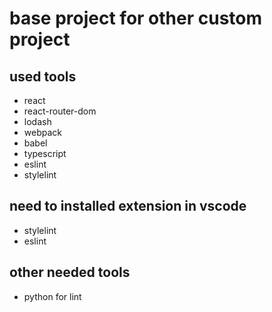 # base project for other custom project

## used tools
- react
- react-router-dom
- lodash
- webpack
- babel
- typescript
- eslint
- stylelint

## need to installed extension in vscode
- stylelint
- eslint

## other needed tools
- python for lint